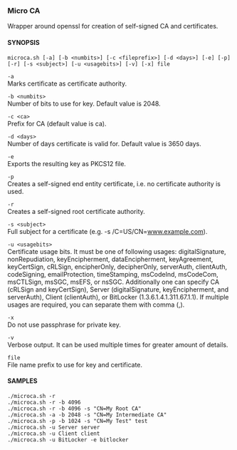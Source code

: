 ### Micro CA ###

Wrapper around openssl for creation of self-signed CA and certificates.

  
#### SYNOPSIS ####

    microca.sh [-a] [-b <numbits>] [-c <fileprefix>] [-d <days>] [-e] [-p] [-r] [-s <subject>] [-u <usagebits>] [-v] [-x] file

`-a`  
Marks certificate as certificate authority.

`-b <numbits>`  
Number of bits to use for key. Default value is 2048.

`-c <ca>`  
Prefix for CA (default value is ca).

`-d <days>`  
Number of days certificate is valid for. Default value is 3650 days.

`-e`  
Exports the resulting key as PKCS12 file.

`-p`  
Creates a self-signed end entity certificate, i.e. no certificate authority is used.

`-r`  
Creates a self-signed root certificate authority.

`-s <subject>`  
Full subject for a certificate (e.g. -s /C=US/CN=www.example.com).

`-u <usagebits>`  
Certificate usage bits. It must be one of following usages: digitalSignature, nonRepudiation, keyEncipherment, dataEncipherment, keyAgreement, keyCertSign, cRLSign, encipherOnly, decipherOnly, serverAuth, clientAuth, codeSigning, emailProtection, timeStamping, msCodeInd, msCodeCom, msCTLSign, msSGC, msEFS, or nsSGC. Additionally one can specify CA (cRLSign and keyCertSign), Server (digitalSignature, keyEncipherment, and serverAuth), Client (clientAuth), or BitLocker (1.3.6.1.4.1.311.67.1.1). If multiple usages are required, you can separate them with comma (,).

`-x`  
Do not use passphrase for private key.

`-v`  
Verbose output. It can be used multiple times for greater amount of details.

`file`  
File name prefix to use for key and certificate.


#### SAMPLES ####
  
    ./microca.sh -r
    ./microca.sh -r -b 4096
    ./microca.sh -r -b 4096 -s "CN=My Root CA"
    ./microca.sh -a -b 2048 -s "CN=My Intermediate CA"
    ./microca.sh -p -b 1024 -s "CN=My Test" test
    ./microca.sh -u Server server
    ./microca.sh -u Client client
    ./microca.sh -u BitLocker -e bitlocker
